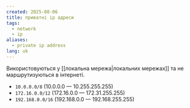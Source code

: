```yaml
---
created: 2025-08-06
title: приватні ip адреси
tags:
  - network
  - ip
aliases:
  - private ip address
lang: uk
---
```

Використовуються у [[локальна мережа|локальних мережах]] та не маршрутизуються в інтернеті.

- `10.0.0.0/8` (10.0.0.0 —  10.255.255.255)
- `172.16.0.0/12` (172.16.0.0 — 172.31.255.255)
- `192.168.0.0/16` (192.168.0.0 — 192.168.255.255)